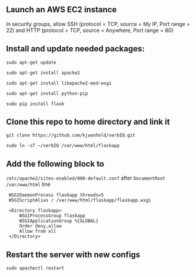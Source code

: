 ## Launch an AWS EC2 instance

In security groups, allow SSH (protocol = TCP, source = My IP, Port range = 22) and HTTP (protocol = TCP, source = Anywhere, Port range = 80)

## Install and update needed packages:

  `sudo apt-get update`
  
  `sudo apt-get install apache2`
  
  `sudo apt-get install libapache2-mod-wsgi`
  
  `sudo apt-get install python-pip`
  
  `sudo pip install flask`
  
## Clone this repo to home directory and link it 
  `git clone https://github.com/kjaanhold/verbIQ.git`
  
  `sudo ln -sT ~/verbIQ /var/www/html/flaskapp`
  
## Add the following block to
`/etc/apache2/sites-enabled/000-default.conf` after
`DocumentRoot /var/www/html` line

 ```{shell}
  WSGIDaemonProcess flaskapp threads=5
  WSGIScriptAlias / /var/www/html/flaskapp/flaskapp.wsgi

  <Directory flaskapp>
      WSGIProcessGroup flaskapp
      WSGIApplicationGroup %{GLOBAL}
      Order deny,allow
      Allow from all
  </Directory>
  ```
  
## Restart the server with new configs 
  `sudo apachectl restart`
